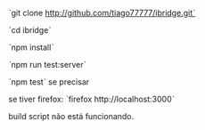 ˋgit clone http://github.com/tiago77777/ibridge.gitˋ

ˋcd ibridgeˋ

ˋnpm installˋ

ˋnpm run test:serverˋ

ˋnpm testˋ se precisar

se tiver firefox:
ˋfirefox http://localhost:3000ˋ

build script não está funcionando.